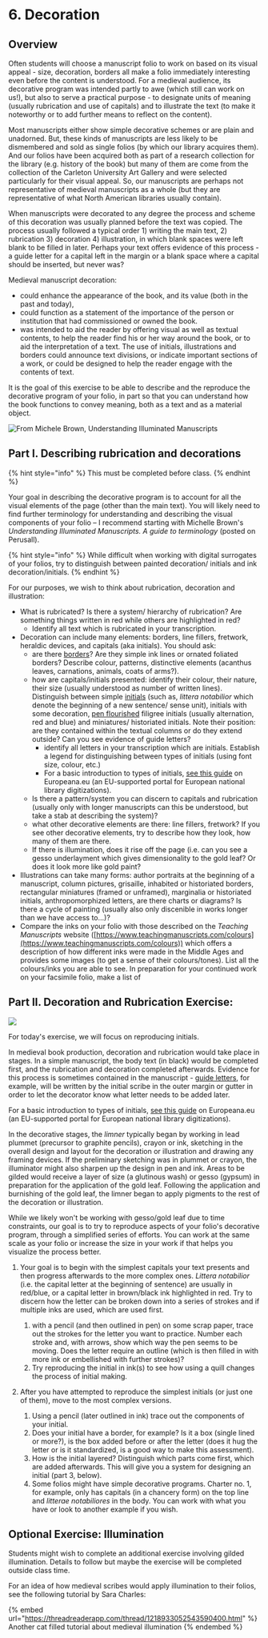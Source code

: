 # 6. Decoration

## Overview

Often students will choose a manuscript folio to work on based on its visual appeal - size, decoration, borders all make a folio immediately interesting even before the content is understood. For a medieval audience, its decorative program was intended partly to awe (which still can work on us!), but also to serve a practical purpose - to designate units of meaning (usually rubrication and use of capitals) and to illustrate the text (to make it noteworthy or to add further means to reflect on the content).&#x20;

Most manuscripts either show simple decorative schemes or are plain and unadorned. But, these kinds of manuscripts are less likely to be dismembered and sold as single folios (by which our library acquires them). And our folios have been acquired both as part of a research collection for the library (e.g. history of the book) but many of them are come from the collection of the Carleton University Art Gallery and were selected particularly for their visual appeal. So, our manuscripts are perhaps not representative of medieval manuscripts as a whole (but they are representative of what North American libraries usually contain).&#x20;

When manuscripts were decorated to any degree the process and scheme of this decoration was usually planned before the text was copied. The process usually followed a typical order 1) writing the main text, 2) rubrication 3) decoration 4) illustration, in which blank spaces were left blank to be filled in later. Perhaps your text offers evidence of this process - a guide letter for a capital left in the margin or a blank space where a capital should be inserted, but never was?

Medieval manuscript decoration: &#x20;

* could enhance the appearance of the book, and its value (both in the past and today),&#x20;
* could  function as a statement of the importance of the person or institution that had commissioned or owned the book.&#x20;
* was intended to aid the reader by offering visual as well as textual contents, to help the reader find his or her way around the book, or to aid the interpretation of a text. The use of initials, illustrations and borders could announce text divisions, or indicate important sections of a work, or could be designed to help the reader engage with the contents of text.

It is the goal of this exercise to be able to describe and the reproduce the decorative program of your folio, in part so that you can understand how the book functions to convey meaning, both as a text and as a material object.&#x20;

<img src="../../.gitbook/assets/Elements of Illumination-2.jpg" alt="From Michele Brown, Understanding Illuminated Manuscripts" data-size="original">

## Part I. Describing rubrication and decorations

{% hint style="info" %}
This must be completed before class.&#x20;
{% endhint %}

Your goal in describing the decorative program is to account for all the visual elements of the page (other than the main text). You will likely need to find further terminology for understanding and describing the visual components of your folio – I recommend starting with Michelle Brown's _Understanding Illuminated Manuscripts. A guide to terminology_ (posted on Perusall).&#x20;

{% hint style="info" %}
While difficult when working with digital surrogates of your folios, try to distinguish between painted decoration/ initials and ink decoration/initials.&#x20;
{% endhint %}

For our purposes, we wish to think about rubrication, decoration and illustration:

* What is rubricated? Is there a system/ hierarchy of rubrication? Are something things written in red while others are highlighted in red?&#x20;
  * Identify all text which is rubricated in your transcription.&#x20;
* Decoration can include many elements: borders, line fillers, fretwork, heraldic devices, and capitals (aka initials). You should ask:
  * are there [borders](https://www.bl.uk/catalogues/illuminatedmanuscripts/GlossB.asp#BORDER)? Are they simple ink lines or ornated foliated borders? Describe colour, patterns, distinctive elements (acanthus leaves, carnations, animals, coats of arms?).
  * how are capitals/initials presented: identify their colour, their nature, their size (usually understood as number of written lines). Distinguish between simple [initials](https://www.bl.uk/catalogues/illuminatedmanuscripts/GlossI.asp#INITIAL) (such as, _littera notabilior_ which denote the beginning of a new sentence/ sense unit), initials with some decoration, [pen flourished](https://www.bl.uk/catalogues/illuminatedmanuscripts/GlossP.asp#PEN-FLOURISHEDINITIAL) filigree initials (usually alternation, red and blue) and miniatures/ historiated initials. Note their position: are they contained within the textual columns or do they extend outside? Can you see evidence of guide letters?
    * identify all letters in your transcription which are initials. Establish a legend for distinguishing between types of initials (using font size, colour, etc.)
    * For a basic introduction to  types of initials, [see this guide](https://www.europeana.eu/en/blog/lighting-the-way-how-illuminated-initials-guided-medieval-readers-through-books) on Europeana.eu (an EU-supported portal for European national library digitizations).
  * &#x20;Is there a pattern/system you can discern to capitals and rubrication (usually only with longer manuscripts can this be understood, but take a stab at describing the system)?&#x20;
  * what other decorative elements are there: line fillers, fretwork? If you see other decorative elements, try to describe how they look, how many of them are there.&#x20;
  * If there is illumination, does it rise off the page (i.e. can you see a gesso underlayment which gives dimensionality to the gold leaf? Or does it look more like gold paint?
* Illustrations can take many forms: author portraits at the beginning of a manuscript, column pictures, grisaille, inhabited or historiated borders, rectangular miniatures (framed or unframed), marginalia or historiated initials, anthropomorphized letters, are there charts or diagrams? Is there a cycle of painting (usually also only discenible in works longer than we have access to...)?
* Compare the inks on your folio with those described on the _Teaching Manuscripts_ website ([https://www.teachingmanuscripts.com/colours](https://www.teachingmanuscripts.com/colours)) which offers a description of how different inks were made in the Middle Ages and provides some images (to get a sense of their colours/tones). List all the colours/inks you are able to see. In preparation for your continued work on your facsimile folio, make a list of&#x20;

## Part II. Decoration and Rubrication Exercise:

![](../../.gitbook/assets/InitialTileCollections.jpg)

For today's exercise, we will focus on reproducing initials.&#x20;

In medieval book production, decoration and rubrication would take place in stages. In a simple manuscript, the body text (in black) would be completed first, and the rubrication and decoration completed afterwards. Evidence for this process is sometimes contained in the manuscript - [guide letters](https://www.bl.uk/catalogues/illuminatedmanuscripts/GlossG.asp), for example, will be written by the initial scribe in the outer margin or gutter in order to let the decorator know what letter needs to be added later.&#x20;

For a basic introduction to  types of initials, [see this guide](https://www.europeana.eu/en/blog/lighting-the-way-how-illuminated-initials-guided-medieval-readers-through-books) on Europeana.eu (an EU-supported portal for European national library digitizations).

In the decorative stages, the _limner_ typically began by working in lead plummet (precursor to graphite pencils), crayon or ink, sketching in the overall design and layout for the decoration or illustration and drawing any framing devices. If the preliminary sketching was in plummet or crayon, the illuminator might also sharpen up the design in pen and ink. Areas to be gilded would receive a layer of size (a glutinous wash) or gesso (gypsum) in preparation for the application of the gold leaf. Following the application and burnishing of the gold leaf, the limner began to apply pigments to the rest of the decoration or illustration.&#x20;

While we likely won't be working with gesso/gold leaf due to time constraints, our goal is to try to reproduce aspects of your folio's decorative program, through a simplified series of efforts. You can work at the same scale as your folio or increase the size in your work if that helps you visualize the process better.&#x20;

1. Your goal is to begin with the simplest capitals your text presents and then progress afterwards to the more complex ones. _Littera notabilior_ (i.e. the capital letter at the beginning of sentence) are usually in red/blue, or a capital letter in brown/black ink highlighted in red. Try to discern how the letter can be broken down into a series of strokes and if multiple inks are used, which are used first.&#x20;
   1. with a pencil (and then outlined in pen) on some scrap paper, trace out the strokes for the letter you want to practice. Number each stroke and, with arrows, show which way the pen seems to be moving. Does the letter require an outline (which is then filled in with more ink or embellished with further strokes)?
   2. Try reproducing the initial in ink(s) to see how using a quill changes the process of initial making.
2.  After you have attempted to reproduce the simplest initials (or just one of them), move to the most complex versions.&#x20;

    1. Using a pencil (later outlined in ink) trace out the components of your initial.&#x20;
    2. Does your initial have a border, for example? Is it a box (single lined or more?), is the box added before or after the letter (does it hug the letter or is it standardized, is a good way to make this assessment).&#x20;
    3. How is the initial layered? Distinguish which parts come first, which are added afterwards. This will give you a system for designing an initial (part 3, below).&#x20;
    4. Some folios might have simple decorative programs. Charter no. 1, for example, only has capitals (in a chancery form) on the top line and _litterae notabiliores_ in the body. You can work with what you have or look to another example if you wish.&#x20;



## Optional Exercise: Illumination

Students might wish to complete an additional exercise involving gilded illumination. Details to follow but maybe the exercise will be completed outside class time.&#x20;

For an idea of how medieval scribes would apply illumination to their folios, see the following tutorial by Sara Charles:

{% embed url="https://threadreaderapp.com/thread/1218933052543590400.html" %}
Another cat filled tutorial about medieval illumination
{% endembed %}
